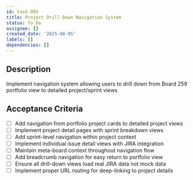 ```yaml
---
id: task-095
title: Project Drill-Down Navigation System
status: To Do
assignee: []
created_date: '2025-08-05'
labels: []
dependencies: []
---
```


## Description

Implement navigation system allowing users to drill down from Board 259 portfolio view to detailed project/sprint views

## Acceptance Criteria

- [ ] Add navigation from portfolio project cards to detailed project views
- [ ] Implement project detail pages with sprint breakdown views
- [ ] Add sprint-level navigation within project context
- [ ] Implement individual issue detail views with JIRA integration
- [ ] Maintain meta-board context throughout navigation flow
- [ ] Add breadcrumb navigation for easy return to portfolio view
- [ ] Ensure all drill-down views load real JIRA data not mock data
- [ ] Implement proper URL routing for deep-linking to project details
